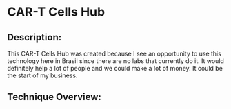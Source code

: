 # CAR-T Cells Hub
## Description:
This CAR-T Cells Hub was created because I see an opportunity to use this technology here in Brasil since there are no labs that currently do it. It would definitely help a lot of people and we could make a lot of money. It could be the start of my business.
## Technique Overview:
